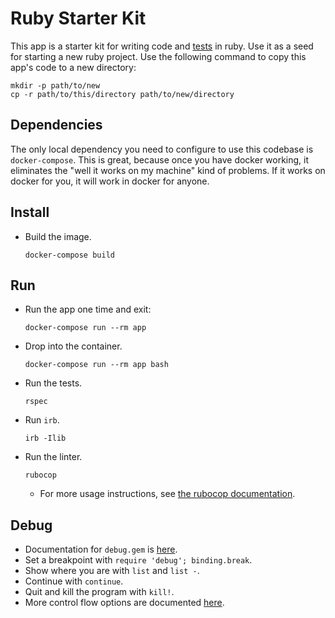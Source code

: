# Ruby Starter Kit
This app is a starter kit for writing code and [tests](https://github.com/seattlerb/minitest#label-Specs) in ruby. Use it as a seed for starting a new ruby project. Use the following command to copy this app's code to a new directory:
```console
mkdir -p path/to/new
cp -r path/to/this/directory path/to/new/directory
```

## Dependencies
The only local dependency you need to configure to use this codebase is `docker-compose`. This is great, because once you have docker working, it eliminates the "well it works on my machine" kind of problems. If it works on docker for you, it will work in docker for anyone.

## Install
* Build the image.
  ```console
  docker-compose build
  ```

## Run
* Run the app one time and exit:
  ```console
  docker-compose run --rm app
  ```
* Drop into the container.
  ```console
  docker-compose run --rm app bash
  ```
* Run the tests.
  ```console
  rspec
  ```
* Run `irb`.
  ```console
  irb -Ilib
  ```
* Run the linter.
  ```console
  rubocop
  ```
  * For more usage instructions, see [the rubocop documentation](https://docs.rubocop.org/rubocop/usage/basic_usage.html).

## Debug
* Documentation for `debug.gem` is [here](https://github.com/ruby/debug).
* Set a breakpoint with `require 'debug'; binding.break`.
* Show where you are with `list` and `list -`.
* Continue with `continue`.
* Quit and kill the program with `kill!`.
* More control flow options are documented [here](https://github.com/ruby/debug#control-flow).
